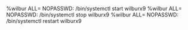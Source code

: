 %wilbur ALL= NOPASSWD: /bin/systemctl start wilburx9
%wilbur ALL= NOPASSWD: /bin/systemctl stop wilburx9
%wilbur ALL= NOPASSWD: /bin/systemctl restart wilburx9
